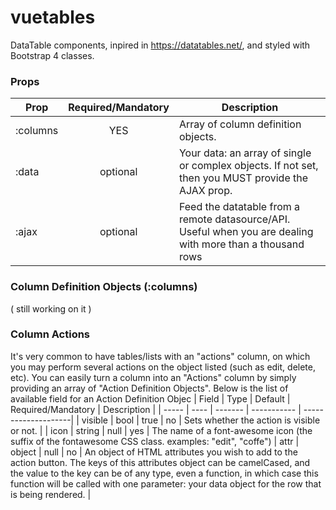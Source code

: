 # vuetables
DataTable components, inpired in https://datatables.net/, and styled with Bootstrap 4 classes.

### Props
| Prop        | Required/Mandatory | Description           |
| ------------- |:-------------:| -------- |
| :columns      | YES | Array of column definition objects. |
| :data      | optional      | Your data: an array of single or complex objects. If not set, then you MUST provide the AJAX prop. |
| :ajax | optional      | Feed the datatable from a remote datasource/API. Useful when you are dealing with more than a thousand rows |

### Column Definition Objects (:columns)
( still working on it )

### Column Actions
It's very common to have tables/lists with an "actions" column, on which you may perform several actions on the object listed (such as edit, delete, etc). You can easily turn a column into an "Actions" column by simply providing an array of "Action Definition Objects". Below is the list of available field for an Action Definition Objec
| Field | Type | Default |  Required/Mandatory | Description |
| ----- | ---- | ------- | ----------- | --------------------|
| visible | bool | true | no | Sets whether the action is visible or not. | 
| icon | string | null | yes | The name of a font-awesome icon (the suffix of the fontawesome CSS class. examples: "edit", "coffe")
| attr | object | null | no | An object of HTML attributes you wish to add to the action button. The keys of this attributes object can be camelCased, and the value to the key can be of any type, even a function, in which case this function will be called with one parameter: your data object for the row that is being rendered. |


